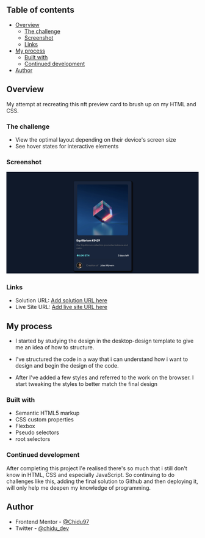 ## Table of contents

- [Overview](#overview)
  - [The challenge](#the-challenge)
  - [Screenshot](#screenshot)
  - [Links](#links)
- [My process](#my-process)
  - [Built with](#built-with)
  - [Continued development](#continued-development)
- [Author](#author)

## Overview
My attempt at recreating this nft preview 
card to brush up on my HTML and CSS.

### The challenge
- View the optimal layout depending on their device's screen size
- See hover states for interactive elements

### Screenshot

![](./images/nft-preview.jpg)


### Links

- Solution URL: [Add solution URL here](https://your-solution-url.com)
- Live Site URL: [Add live site URL here](https://your-live-site-url.com)

## My process

- I started by studying the design in the desktop-design template to give me an idea of how to structure.

- I've structured the code in a way that i can understand how i want to design and begin the design of the code.

- After I've added a few styles and referred to the work on the browser. I start tweaking the styles to better match the final design 

### Built with

- Semantic HTML5 markup
- CSS custom properties
- Flexbox
- Pseudo selectors
- root selectors

### Continued development

After completing this project I'e realised there's so much that i still don't know in HTML, CSS and especially JavaScript. So continuing to do challenges like this, adding the final solution to Github and then deploying it, will only help me deepen my knowledge of programming.

## Author

- Frontend Mentor - [@Chidu97](https://www.frontendmentor.io/profile/Chidu97)
- Twitter - [@chidu_dev](https://twitter.com/chidu_dev)


